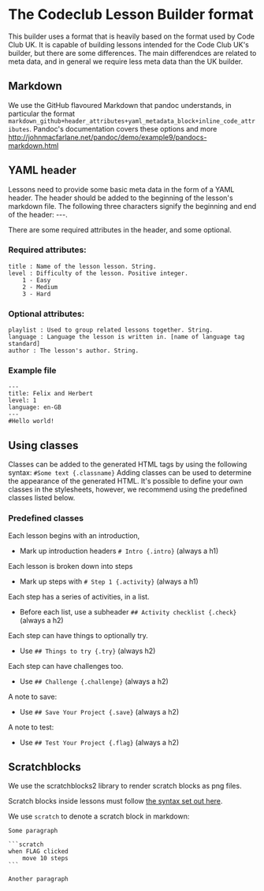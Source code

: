 # The Codeclub Lesson Builder format
This builder uses a format that is heavily based on the format used by Code Club UK. It is capable of building lessons intended for the Code Club UK's builder, but there are some differences. The main differendces are related to meta data, and in general we require less meta data than the UK builder. 

## Markdown
We use the GitHub flavoured Markdown that pandoc understands, in particular the format `markdown_github+header_attributes+yaml_metadata_block+inline_code_attributes`. Pandoc's documentation covers these options and more http://johnmacfarlane.net/pandoc/demo/example9/pandocs-markdown.html

## YAML header 
Lessons need to provide some basic meta data in the form of a YAML header. The header should be added to the beginning of the lesson's markdown file. The following three characters signify the beginning and end of the header: ---.

There are some required attributes in the header, and some optional. 
### Required attributes:
    title : Name of the lesson lesson. String.
    level : Difficulty of the lesson. Positive integer.
        1 - Easy
        2 - Medium
        3 - Hard

### Optional attributes:
    playlist : Used to group related lessons together. String.
    language : Language the lesson is written in. [name of language tag standard] 
    author : The lesson's author. String. 

### Example file
    ---
    title: Felix and Herbert
    level: 1
    language: en-GB
    ---
    #Hello world!


## Using classes
Classes can be added to the generated HTML tags by using the following syntax:
`#Some text {.classname}`
Adding classes can be used to determine the appearance of the generated HTML. It's possible to define your own classes in the stylesheets, however, we recommend using the predefined classes listed below. 

### Predefined classes
Each lesson begins with an introduction,
- Mark up introduction headers `# Intro {.intro}` (always a h1)

Each lesson is broken down into steps
- Mark up steps with `# Step 1 {.activity}` (always a h1)

Each step has a series of activities, in a list.
- Before each list, use a subheader `## Activity checklist {.check}` (always a h2)

Each step can have things to optionally try.
- Use `## Things to try {.try}` (always h2)

Each step can have challenges too.
- Use `## Challenge {.challenge}` (always a h2)

A note to save:
- Use `## Save Your Project {.save}` (always a h2)

A note to test:
- Use `## Test Your Project {.flag}` (always a h2)

## Scratchblocks

We use the scratchblocks2 library to render scratch blocks as png files.

Scratch blocks inside lessons must follow [the syntax set out here](http://wiki.scratch.mit.edu/wiki/Block_Plugin/Syntax).

We use `scratch` to denote a scratch block in markdown:

    Some paragraph

    ```scratch
    when FLAG clicked
        move 10 steps
    ```

    Another paragraph

